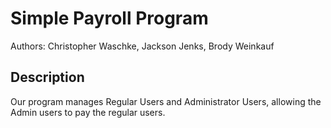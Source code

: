# Simple Payroll Program
Authors: Christopher Waschke, Jackson Jenks, Brody Weinkauf

## Description
Our program manages Regular Users and Administrator Users, allowing the Admin users to pay the regular users.